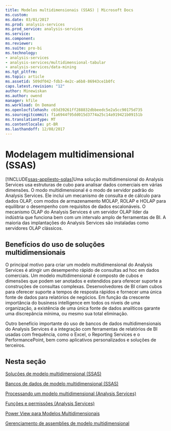 ```yaml
---
title: Modelos multidimensionais (SSAS) | Microsoft Docs
ms.custom: 
ms.date: 03/01/2017
ms.prod: analysis-services
ms.prod_service: analysis-services
ms.service: 
ms.component: 
ms.reviewer: 
ms.suite: pro-bi
ms.technology:
- analysis-services
- analysis-services/multidimensional-tabular
- analysis-services/data-mining
ms.tgt_pltfrm: 
ms.topic: article
ms.assetid: 509df042-fdb3-4e2c-a6b8-86943ce1b0fc
caps.latest.revision: "12"
author: Minewiskan
ms.author: owend
manager: kfile
ms.workload: On Demand
ms.openlocfilehash: c03d39261ff288832dbbeedc5e2a5cc90175d735
ms.sourcegitcommit: f1a6944f95dd015d3774a25c14a919421b09151b
ms.translationtype: MT
ms.contentlocale: pt-BR
ms.lasthandoff: 12/08/2017
---
```

# <a name="multidimensional-modeling-ssas"></a>Modelagem multidimensional (SSAS)
[!INCLUDE[ssas-appliesto-sqlas](../../includes/ssas-appliesto-sqlas.md)]Uma solução multidimensional do Analysis Services usa estruturas de cubo para analisar dados comerciais em várias dimensões. O modo multidimensional é o modo de servidor padrão do Analysis Services. Ele inclui um mecanismo de consulta e de cálculo para dados OLAP, com modos de armazenamento MOLAP, ROLAP e HOLAP para equilibrar o desempenho com requisitos de dados escalonáveis. O mecanismo OLAP do Analysis Services é um servidor OLAP líder da indústria que funciona bem com um intervalo amplo de ferramentas de BI. A maioria das implantações do Analysis Services são instaladas como servidores OLAP clássicos.  
  
## <a name="benefits-of-using-multidimensional-solutions"></a>Benefícios do uso de soluções multidimensionais  
 O principal motivo para criar um modelo multidimensional do Analysis Services é atingir um desempenho rápido de consultas ad hoc em dados comerciais. Um modelo multidimensional é composto de cubos e dimensões que podem ser anotados e estendidos para oferecer suporte a construções de consultas complexas. Desenvolvedores de BI criam cubos para oferecer suporte a tempos de resposta rápidos e fornecer uma única fonte de dados para relatórios de negócios. Em função da crescente importância do business intelligence em todos os níveis de uma organização, a existência de uma única fonte de dados analíticos garante uma discrepância mínima, ou mesmo sua total eliminação.  
  
 Outro benefício importante do uso de bancos de dados multidimensionais do Analysis Services é a integração com ferramentas de relatórios de BI usadas com frequência, como o Excel, o Reporting Services e o PerformancePoint, bem como aplicativos personalizados e soluções de terceiros.  
  
## <a name="in-this-section"></a>Nesta seção  
 [Soluções de modelo multidimensional &#40;SSAS&#41;](../../analysis-services/multidimensional-models/multidimensional-model-solutions-ssas.md)  
  
 [Bancos de dados de modelo multidimensional &#40;SSAS&#41;](../../analysis-services/multidimensional-models/multidimensional-model-databases-ssas.md)  
  
 [Processando um modelo multidimensional &#40;Analysis Services&#41;](../../analysis-services/multidimensional-models/processing-a-multidimensional-model-analysis-services.md)  
  
 [Funções e permissões &#40;Analysis Services&#41;](../../analysis-services/multidimensional-models/roles-and-permissions-analysis-services.md)  
  
 [Power View para Modelos Multidimensionais](../../analysis-services/multidimensional-models/power-view-for-multidimensional-models.md)  
  
 [Gerenciamento de assemblies de modelo multidimensional](../../analysis-services/multidimensional-models/multidimensional-model-assemblies-management.md)  
  
  
